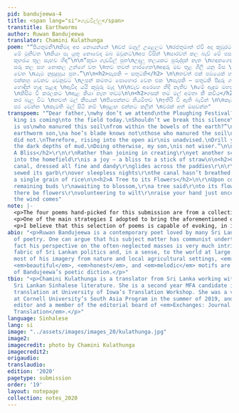 ```yaml
---
pid: bandujeewa-4
title: <span lang="si">ගැඩවිල්ලු</span>
transtitle: Earthworms
author: Ruwan Bandujeewa
translator: Chamini Kulathunga
poem: "“පියතුමනි\nකිමද අප නොයන්නේ \nවප් මගුල් උළෙලට \nරජතුමාත් ඒවි අද කුඹුරට \nහැරපියා
  මේ මුනිවත \nකියා පෑ යුතු නොවෙද ඔබ ඔවුනට\nඅප විසින් \nසාරවත් කල බැව් මේ පස \nපොළෝ
  කුහරය තුල සැඟව හිඳ”\n\n“කුඩා ගැඩවිල් පුත\nඋදලු තලයකට පුරුද්දක් නැත \nහඳුනගෙන\nපස
  සරු කල සහ නොකල උන්ගේ වත \nතව තවත් හාරගෙන\nඅඳුරු මඩ තුළ ගිලී යනු මිස \n ඉහල එළිමහන
  වෙත \nයෑම නුසුදුසුය පුත.”\n\n<h2>සැපකි — සතුටකි</h2> \n\nතවත් එක් පඹයෙක් හදන්නට\nගිහින්
  එක්කහු වෙනව වෙනුවට \nඋපන් කමතට පොහොර වෙන එක \nසැපකි — සතුටකි පිදුරු ගසකට\n\n<h2>ඇළ</h2>\n\nඇළ
  හොඳින් හැඳ පැළඳ \nඇවිද යයි කුඹුරු මැද \n\nවැව අරෙහෙ නිදි නැතිව \nමේ ඇඳුම මහපු බව
  \nකිසිම වී කරලකට \nඇළ කියා නැත තවම\n\n<h2>ගසක් තම මල් අමතා කී කවිය</h2> \n\nගණන්
  කර බැලූ විට \nතවත් මල් කීපයක් \nපිපෙන්නට නියමිතව \nඉතිරි වී ඇති බැවින් \n\nකැමැත්තෙන්
  පර වෙන්න \nකැමති මල් සිටී නම් \nසුළඟ එන්නට කලින් \nවරක් අත් ඔසවන්න"
transpoem: "“Dear father,\nwhy don’t we attend\nthe Ploughing Festival?\nEven the
  king is coming\nto the field today.\nShouldn’t we break this silence\nand announce\nit
  is us\nwho manured this soil\nfrom within the bowels of the earth?”\n   \n“Little
  earthworm son,\na hoe’s blade knows not\nthose who manured the soil\nand those who
  did not.\nTherefore, rising into the open air\nis unadvised.\nDrill your way deeper\nto
  the dark depths of mud.\nDoing otherwise, my son,\nis not wiser.”\n\n<h2>A Joy —
  A Bliss</h2>\r\n\r\nRather than joining in creating\r\nyet another scarecrow\r\ndecaying
  into the homefield\r\nis a joy — a bliss to a stick of straw\n\n<h2>Canal</h2>\r\n\r\nThe
  canal, dressed all fine and dandy\r\nglides across the paddies\r\n\r\nhow the lake
  sewed its garb\r\nover sleepless nights\r\nthe canal hasn’t breathed a word\r\nto
  a single grain of rice\n\n<h2>A Tree to its Flowers</h2>\n\r\nUpon counting\r\nthe
  remaining buds \r\nawaiting to blossom,\r\na tree said\r\nto its flowers\r\n\r\nif
  there be flowers\r\nvolunteering to wilt\r\nraise your hand just once\r\nbefore
  the wind comes"
note: |-
  <p>The four poems hand-picked for this submission are from a collection I am currently translating from my native language of Sinhalese, one of the official languages in Sri Lanka. The selection of poems weaves together metaphors from a pastoral, agricultural Sri Lankan setting unique to Bandujeewa’s poetry. In my English translations of these poems, I wanted to preserve the simple, pastoral elegance in Bandujeewa’s choice of language. I also attempted to preserve in English the melody produced through the simple, colloquial language Bandujeewa uses, which contrasts the conventional literary high variety of the diglossic Sinhalese.</p>
  <p>One of the main strategies I adopted to bring the aforementioned qualities into English was the use of internal rhymes. I tried to produce music in English in places where the original poem flowed melodiously. End rhymes were also used when and where necessary, although I did not consciously try to employ them. I attempted to remain as close to the original word order as possible without, of course, distorting the meaning and language of the poem in English; I used anastrophe where applicable.</p>
  <p>I believe that this selection of poems is capable of evoking, in its raw and pastoral essence, a sense of nostalgia, pain, and loneliness that blends with a feeling of comradery. Therefore, the poems highlight the existential bond between humans and nature, a controversial idea today among lovers of both.</p>
abio: "<p>Ruwan Bandujeewa is a contemporary poet loved by many Sri Lankan readers
  of poetry. One can argue that his subject matter has communist undertones, but in
  fact his perspective on the often-neglected masses is very much intrinsic to the
  fabric of Sri Lankan politics and, in a sense, to the world at large. While he draws
  most of his imagery from nature and local agricultural settings, <em>simple</em>,
  <em>beautiful</em>, <em>honest</em>, and <em>melodic</em> motifs are characteristic
  of Bandujeewa’s poetic diction.</p>"
tbio: "<p>Chamini Kulathunga is a translator from Sri Lanka working with contemporary
  Sri Lankan Sinhalese literature. She is a second year MFA candidate in literary
  translation at University of Iowa’s Translation Workshop. She was a visiting fellow
  at Cornell University’s South Asia Program in the summer of 2019, and is the blog
  editor and a member of the editorial board of <em>Exchanges: Journal of Literary
  Translation</em>.</p>"
language: Sinhalese
lang: si
image: "../assets/images/images_20/kulathunga.jpg"
image2:
imagecredit: photo by Chamini Kulathunga
imagecredit2:
origaudio:
translaudio:
edition: '2020'
pagetype: submission
order: '19'
layout: notepage
collection: notes_2020
---
```

